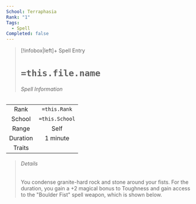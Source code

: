 ```yaml
---
School: Terraphasia
Rank: "1"
Tags:
  - Spell
Completed: false
---
```

> [!infobox|left]+ Spell Entry
> # `=this.file.name`
> ###### Spell Information
|          |                |
|:--------:|:--------------:|
|   Rank   |  `=this.Rank`  |
|  School  | `=this.School` |
|  Range   |      Self      |
| Duration |    1 minute    |
|  Traits  |                |
> ###### *Details*
> You condense granite-hard rock and stone around your fists. For the duration, you gain a +2 magical bonus to Toughness and gain access to the "Boulder Fist" spell weapon, which is shown below.